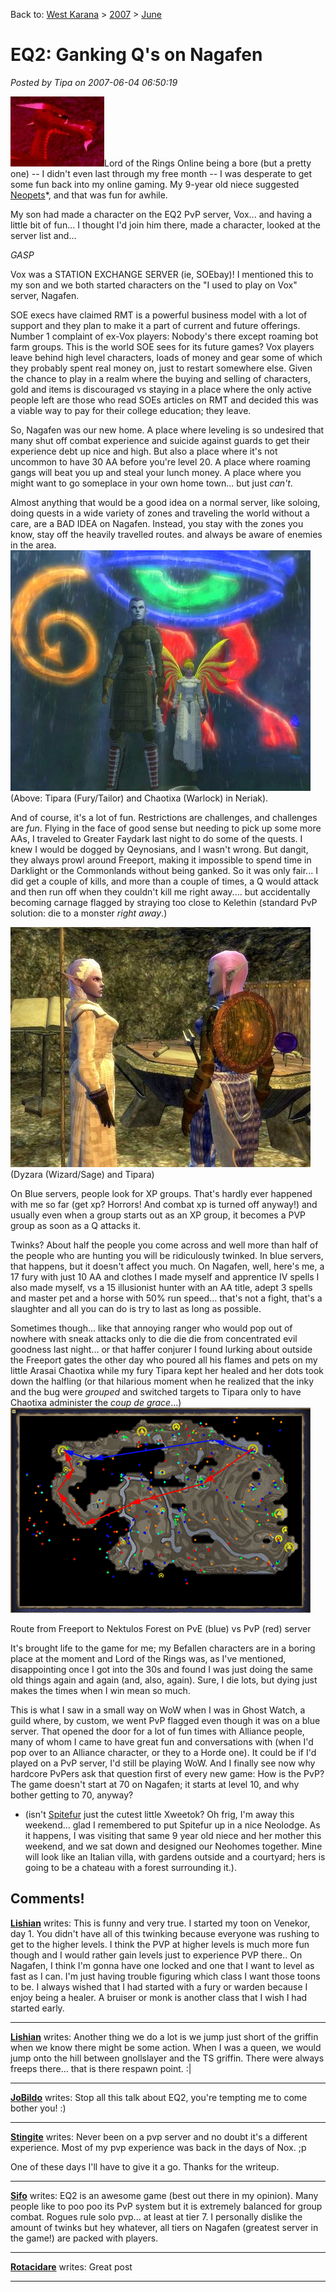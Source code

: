 Back to: [West Karana](/posts/westkarana.md) > [2007](/posts/2007/westkarana.md) > [June](./westkarana.md)
# EQ2: Ganking Q's on Nagafen

*Posted by Tipa on 2007-06-04 06:50:19*

![naggy.jpg](../../../uploads/2007/06/naggy.jpg)Lord of the Rings Online being a bore (but a pretty one) -- I didn't even last through my free month -- I was desperate to get some fun back into my online gaming. My 9-year old niece suggested [Neopets](http://www.neopets.com)*, and that was fun for awhile.

My son had made a character on the EQ2 PvP server, Vox... and having a little bit of fun... I thought I'd join him there, made a character, looked at the server list and...

*GASP*

Vox was a STATION EXCHANGE SERVER (ie, SOEbay)! I mentioned this to my son and we both started characters on the "I used to play on Vox" server, Nagafen.

SOE execs have claimed RMT is a powerful business model with a lot of support and they plan to make it a part of current and future offerings. Number 1 complaint of ex-Vox players: Nobody's there except roaming bot farm groups. This is the world SOE sees for its future games? Vox players leave behind high level characters, loads of money and gear some of which they probably spent real money on, just to restart somewhere else. Given the chance to play in a realm where the buying and selling of characters, gold and items is discouraged vs staying in a place where the only active people left are those who read SOEs articles on RMT and decided this was a viable way to pay for their college education; they leave.

So, Nagafen was our new home. A place where leveling is so undesired that many shut off combat experience and suicide against guards to get their experience debt up nice and high. But also a place where it's not uncommon to have 30 AA before you're level 20. A place where roaming gangs will beat you up and steal your lunch money. A place where you might want to go someplace in your own home town... but just *can't*.

Almost anything that would be a good idea on a normal server, like soloing, doing quests in a wide variety of zones and traveling the world without a care, are a BAD IDEA on Nagafen. Instead, you stay with the zones you know, stay off the heavily travelled routes. and always be aware of enemies in the area.
![eq2_000019.jpg](../../../uploads/2007/06/eq2_000019.jpg)
(Above: Tipara (Fury/Tailor) and Chaotixa (Warlock) in Neriak).


And of course, it's a lot of fun. Restrictions are challenges, and challenges are *fun*. Flying in the face of good sense but needing to pick up some more AAs, I traveled to Greater Faydark last night to do some of the quests. I knew I would be dogged by Qeynosians, and I wasn't wrong. But dangit, they always prowl around Freeport, making it impossible to spend time in Darklight or the Commonlands without being ganked. So it was only fair... I did get a couple of kills, and more than a couple of times, a Q would attack and then run off when they couldn't kill me right away.... but accidentally becoming carnage flagged by straying too close to Kelethin (standard PvP solution: die to a monster *right away*.)



![eq2_000025.jpg](../../../uploads/2007/06/eq2_000025.jpg)
(Dyzara (Wizard/Sage) and Tipara)


On Blue servers, people look for XP groups. That's hardly ever happened with me so far (get xp? Horrors! And combat xp is turned off anyway!) and usually even when a group starts out as an XP group, it becomes a PVP group as soon as a Q attacks it.

Twinks? About half the people you come across and well more than half of the people who are hunting you will be ridiculously twinked. In blue servers, that happens, but it doesn't affect you much. On Nagafen, well, here's me, a 17 fury with just 10 AA and clothes I made myself and apprentice IV spells I also made myself, vs a 15 illusionist hunter with an AA title, adept 3 spells and master pet and a horse with 50% run speed... that's not a fight, that's a slaughter and all you can do is try to last as long as possible.

Sometimes though... like that annoying ranger who would pop out of nowhere with sneak attacks only to die die die from concentrated evil goodness last night... or that haffer conjurer I found lurking about outside the Freeport gates the other day who poured all his flames and pets on my little Arasai Chaotixa while my fury Tipara kept her healed and her dots took down the halfling (or that hilarious moment when he realized that the inky and the bug were *grouped* and switched targets to Tipara only to have Chaotixa administer the *coup de grace*...)
![map.gif](../../../uploads/2007/06/map.gif)


Route from Freeport to Nektulos Forest on PvE (blue) vs PvP (red) server


It's brought life to the game for me; my Befallen characters are in a boring place at the moment and Lord of the Rings was, as I've mentioned, disappointing once I got into the 30s and found I was just doing the same old things again and again (and, also, again). Sure, I die lots, but dying just makes the times when I win mean so much.

This is what I saw in a small way on WoW when I was in Ghost Watch, a guild where, by custom, we went PvP flagged even though it was on a blue server. That opened the door for a lot of fun times with Alliance people, many of whom I came to have great fun and conversations with (when I'd pop over to an Alliance character, or they to a Horde one). It could be if I'd played on a PvP server, I'd still be playing WoW. And I finally see now why hardcore PvPers ask that question first of every new game: How is the PvP? The game doesn't start at 70 on Nagafen; it starts at level 10, and why bother getting to 70, anyway?

* (isn't [Spitefur](http://www.neopets.com/~spitefur) just the cutest little Xweetok? Oh frig, I'm away this weekend... glad I remembered to put Spitefur up in a nice Neolodge. As it happens, I was visiting that same 9 year old niece and her mother this weekend, and we sat down and designed our Neohomes together. Mine will look like an Italian villa, with gardens outside and a courtyard; hers is going to be a chateau with a forest surrounding it.).
## Comments!

**[Lishian](http://lishian.wordpress.com)** writes: This is funny and very true. I started my toon on Venekor, day 1. You didn't have all of this twinking because everyone was rushing to get to the higher levels. I think the PVP at higher levels is much more fun though and I would rather gain levels just to experience PVP there.. On Nagafen, I think I'm gonna have one locked and one that I want to level as fast as I can. I'm just having trouble figuring which class I want those toons to be. I always wished that I had started with a fury or warden because I enjoy being a healer. A bruiser or monk is another class that I wish I had started early.

---

**[Lishian](http://lishian.wordpress.com)** writes: Another thing we do a lot is we jump just short of the griffin when we know there might be some action. When I was a queen, we would jump onto the hill between gnollslayer and the TS griffin. There were always freeps there... that is there respawn point. :|

---

**[JoBildo](http://bildos.blogspot.com)** writes: Stop all this talk about EQ2, you're tempting me to come bother you! :)

---

**[Stingite](http://www.radiantrain.blogspot.com/)** writes: Never been on a pvp server and no doubt it's a different experience. Most of my pvp experience was back in the days of Nox. ;p

One of these days I'll have to give it a go. Thanks for the writeup.

---

**[Sifo](http://www.sifosblog.com)** writes: EQ2 is an awesome game (best out there in my opinion). Many people like to poo poo its PvP system but it is extremely balanced for group combat. Rogues rule solo pvp... at least at tier 7. I personally dislike the amount of twinks but hey whatever, all tiers on Nagafen (greatest server in the game!) are packed with players.

---

**[Rotacidare](http://www.eq2-daily.com)** writes: Great post

---

